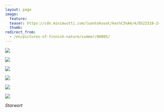 ```yaml
---
layout: page
image:
  feature:
  teaser: https://cdn.minimuutti.com/luontokuvat/kes%C3%A4/4/DS22318-245px.jpg
  thumb:
redirect_from:
  - /en/pictures-of-finnish-nature/summer/00085/
---
```


![](https://cdn.minimuutti.com/luontokuvat/kes%C3%A4/5/DS22697-800px.jpg)

![](https://cdn.minimuutti.com/luontokuvat/kes%C3%A4/5/DS22698-800px.jpg)

![](https://cdn.minimuutti.com/luontokuvat/kes%C3%A4/4/DS22316-800px.jpg)

![](https://cdn.minimuutti.com/luontokuvat/kes%C3%A4/4/DS22317-800px.jpg)

![](https://cdn.minimuutti.com/luontokuvat/kes%C3%A4/4/DS22318-800px.jpg)

![](https://cdn.minimuutti.com/luontokuvat/kes%C3%A4/4/DS22319-800px.jpg)

*Starwort*

